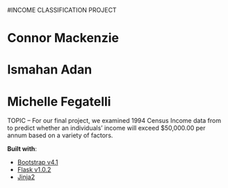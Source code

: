 #INCOME CLASSIFICATION PROJECT
# Connor Mackenzie
# Ismahan Adan
# Michelle Fegatelli

TOPIC – For our final project, we examined 1994 Census Income data from to predict whether an individuals’ income will exceed $50,000.00 per annum based on a variety of factors.  

**Built with**:
- [Bootstrap v4.1](https://getbootstrap.com/docs/4.1/getting-started/introduction/)
- [Flask v1.0.2](http://flask.pocoo.org/)
- [Jinja2](http://jinja.pocoo.org/docs/2.10/)

